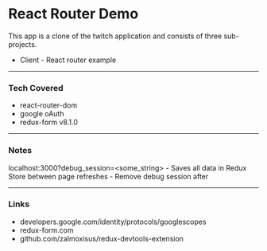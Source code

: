 # React Router Demo

This app is a clone of the twitch application and consists of three sub-projects. 

- Client - React router example
___

### Tech Covered
- react-router-dom
- google oAuth
- redux-form v8.1.0

___
### Notes

localhost:3000?debug_session=<some_string> 
    - Saves all data in Redux Store between page refreshes
    - Remove debug session after 

___
### Links
 - developers.google.com/identity/protocols/googlescopes
 - redux-form.com
 - github.com/zalmoxisus/redux-devtools-extension

